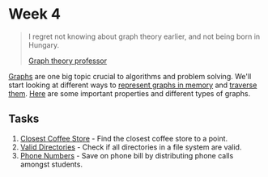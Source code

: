 # Week 4

> I regret not knowing about graph theory earlier,
> and not being born in Hungary.
>
> [Graph theory professor](mathprofessorquotes.tumblr.com/tagged/graph-theory)

[Graphs](materials/graph_traversals.md) are one big topic crucial to
algorithms and problem solving. We'll start looking at different ways
to [represent graphs in memory](materials/graph_representation.md) and
[traverse them](materials/graph_traversals.md).
[Here](materials/graph_properties.md) are some important properties
and different types of graphs.

## Tasks

1. [Closest Coffee Store](1-Closest-Coffee-Store/README.md) - Find the
  closest coffee store to a point.
1. [Valid Directories](2-Valid-Directories/README.md) - Check if all
  directories in a file system are valid.
1. [Phone Numbers](3-Phone-Numbers/README.md) - Save on phone bill by
  distributing phone calls amongst students.
